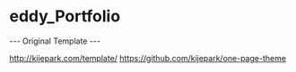 # eddy_Portfolio








--- Original Template  ---

http://kijepark.com/template/
https://github.com/kijepark/one-page-theme